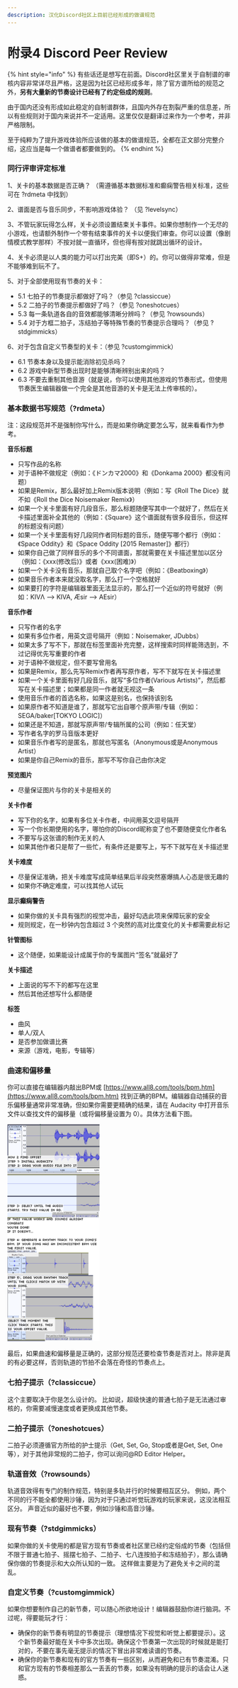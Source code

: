 ```yaml
---
description: 汉化Discord社区上目前已经形成的做谱规范
---
```


# 附录4 Discord Peer Review

{% hint style="info" %}
有些话还是想写在前面。Discord社区里关于自制谱的审核内容非常详尽且严格，这是因为社区已经形成多年，除了官方谱所给的规范之外，**另有大量新的节奏设计已经有了约定俗成的规则**。

由于国内还没有形成如此稳定的自制谱群体，且国内外存在割裂严重的信息差，所以有些规则对于国内来说并不一定适用。这里仅仅是翻译过来作为一个参考，并非严格限制。

至于纯粹为了提升游戏体验所应该做的基本的做谱规范，全都在正文部分完整介绍，这应当是每一个做谱者都要做到的。
{% endhint %}

### **同行评审评定标准** <a id="1"></a>

1、关卡的基本数据是否正确？ （需遵循基本数据标准和癫痫警告相关标准，这些可在 ?rdmeta 中找到）

2、谱面是否与音乐同步，不影响游戏体验？ （见 ?levelsync）

3、不管玩家玩得怎么样，关卡必须设置结束关卡事件。如果你想制作一个无尽的小游戏，也请额外制作一个带有结束事件的关卡以便我们审查。你可以设置（像剧情模式教学那样）不按对就一直循环，但也得有按对就跳出循环的设计。

4、关卡必须是以人类的能力可以打出完美（即S+）的。你可以做得非常难，但是不能够难到玩不了。

5、对于全部使用现有节奏的关卡：

* 5.1 七拍子的节奏提示都做好了吗？（参见 ?classiccue）
* 5.2 二拍子的节奏提示都做好了吗？（参见 ?oneshotcues）
* 5.3 每一条轨道各自的音效都能够清晰分辨吗？（参见 ?rowsounds）
* 5.4 对于方框二拍子，冻结拍子等特殊节奏的节奏提示合理吗？（参见 ?stdgimmicks）

6、对于包含自定义节奏型的关卡：（参见 ?customgimmick）

* 6.1 节奏本身以及提示能消除初见杀吗？
* 6.2 游戏中新型节奏出现时是能够清晰辨别出来的吗？
* 6.3 不要去重制其他音游（就是说，你可以使用其他游戏的节奏形式，但使用节奏医生编辑器做一个完全是其他音游的关卡是无法上传审核的）。

### 基本数据书写规范（?rdmeta） <a id="2"></a>

注：这段规范并不是强制你写什么，而是如果你确定要怎么写，就来看看作为参考。

**音乐标题**

* 只写作品的名称
* 对于语种不做规定（例如：《ドンカマ2000》和《Donkama 2000》都没有问题）
* 如果是Remix，那么最好加上Remix版本说明（例如：写《Roll The Dice》就不如《Roll the Dice Noisemaker Remix》）
* 如果一个关卡里面有好几段音乐，那么标题随便写其中一个就好了，然后在关卡描述里面补全其他的（例如：《Square》这个谱面就有很多段音乐，但这样的标题没有问题）
* 如果一个关卡里面有好几段同作者同标题的音乐，随便写哪个都行（例如：《Space Oddity》和《Space Oddity \[2015 Remaster\]》都行）
* 如果你自己做了同样音乐的多个不同谱面，那就需要在关卡描述里加以区分（例如：《xxx\(修改后\)》或者《xxx\(困难\)》）
* 如果一个关卡没有音乐，那就自己取个名字吧（例如：《Beatboxing》）
* 如果音乐作者本来就没取名字，那么打一个空格就好
* 如果要打的字符是编辑器里面无法显示的，那么打一个近似的符号就好（例如：KIVΛ --&gt; KIVA, Æsir --&gt; AEsir）

**音乐作者**

* 只写作者的名字
* 如果有多位作者，用英文逗号隔开（例如：Noisemaker, JDubbs）
* 如果太多了写不下，那就在标签里面补充完整，这样搜索时同样能筛选到，不过记得优先写重要的作者
* 对于语种不做规定，但不要写曾用名
* 如果是Remix，那么先写Remix作者再写原作者，写不下就写在关卡描述里
* 如果一个关卡里面有好几段音乐，就写“多位作者\(Various Artists\)”，然后都写在关卡描述里；如果都是同一作者就无视这一条
* 使用音乐作者的首选名称，如果这是别名，也保持该别名
* 如果原作者不知道是谁了，那就写它出自哪个原声带/专辑（例如：SEGA/baker\[TOKYO LOGIC\]）
* 如果还是不知道，那就写原声带/专辑所属的公司（例如：任天堂）
* 写作者名字的罗马音版本更好
* 如果音乐作者写的是匿名，那就也写匿名（Anonymous或是Anonymous Artist）
* 如果是你自己Remix的音乐，那写不写你自己由你决定

**预览图片**

* 尽量保证图片与你的关卡是相关的

**关卡作者**

* 写下你的名字，如果有多位关卡作者，中间用英文逗号隔开
* 写一个你长期使用的名字，哪怕你的Discord昵称变了也不要随便变化作者名
* 不要写与这张谱的制作无关的人
* 如果其他作者只是帮了一些忙，有条件还是要写上，写不下就写在关卡描述里

**关卡难度**

* 尽量保证准确，把关卡难度写成简单结果后半段突然塞爆搞人心态是很无趣的
* 如果你不确定难度，可以找其他人试玩

**显示癫痫警告**

* 如果你做的关卡具有强烈的视觉冲击，最好勾选此项来保障玩家的安全
* 规则规定，在一秒钟内包含超过 3 个突然的高对比度变化的关卡都需要此标记

**针管图标**

* 这个随便，如果能设计成属于你的专属图片“签名”就最好了

**关卡描述**

* 上面说的写不下的都写在这里
* 然后其他还想写什么都随便

**标签**

* 曲风
* 单人/双人
* 是否参加做谱比赛
* 来源（游戏，电影，专辑等）

### 曲速和偏移量 <a id="3"></a>

你可以直接在编辑器内敲出BPM或 [https://www.all8.com/tools/bpm.htm](https://www.all8.com/tools/bpm.htm) 找到正确的BPM。编辑器自动捕获的音乐偏移量通常非常准确，但如果你需要更精确的结果，请在 Audacity 中打开音乐文件以查找文件的偏移量（或将偏移量设置为 0）。具体方法看下图。

![](../.gitbook/assets/ex05-1.png)

最后，如果曲速和偏移量是正确的，这部分规范还要检查节奏是否对上。除非是真的有必要这样，否则轨道的节拍不会落在奇怪的节奏点上。

### 七拍子提示（?classiccue） <a id="4"></a>

这个主要取决于你是怎么设计的。 比如说，超级快速的普通七拍子是无法通过审核的，你需要减慢速度或者更换成其他节奏。

### 二拍子提示（?oneshotcues） <a id="5"></a>

二拍子必须遵循官方所给的护士提示（Get, Set, Go, Stop或者是Get, Set, One等），对于其他非常规的二拍子，你可以询问@RD Editor Helper。

### 轨道音效（?rowsounds） <a id="6"></a>

轨道音效得有专门的制作规范，特别是多轨并行的时候要相互区分。 例如，两个不同的行不能全都使用沙锤，因为对于只通过听觉玩游戏的玩家来说，这没法相互区分。 声音近似的最好也不要，例如沙锤和高音沙锤。

### 现有节奏（?stdgimmicks） <a id="7"></a>

如果你做的关卡使用的都是官方现有节奏或者社区里已经约定俗成的节奏（包括但不限于普通七拍子、摇摆七拍子、二拍子、七八连按拍子和冻结拍子），那么请确保你做的节奏提示和大众所认知的一致。 这样做主要是为了避免关卡之间的混乱。

### 自定义节奏（?customgimmick） <a id="8"></a>

如果你想要制作自己的新节奏，可以随心所欲地设计！编辑器鼓励你进行脑洞。不过呢，得要能玩才行：

* 确保你的新节奏有明显的节奏提示（理想情况下视觉和听觉上都要提示）。这个新节奏最好能在关卡中多次出现。确保这个节奏第一次出现的时候就是能打对的，不要在事先毫无提示的情况下冒出非常难读谱的节奏。
* 确保你的新节奏和现有的官方节奏有一些区别，从而避免和已有节奏混淆。只和官方现有的节奏相差那么一丢丢的节奏，如果没有明确的提示的话会让人迷惑。



